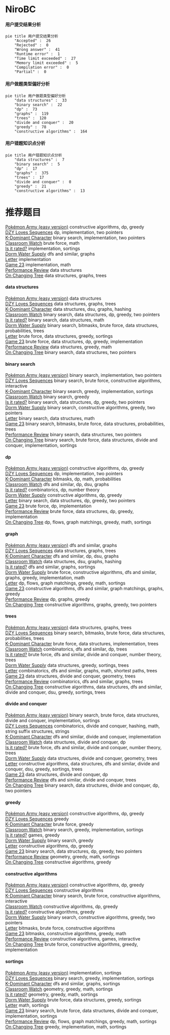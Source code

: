 # NiroBC
<!-- tabs:start -->
#### **用户提交结果分析**

```mermaid
pie title 用户提交结果分析
    "Accepted" :  26
    "Rejected" :  0
    "Wrong answer" :  41
    "Runtime error" :  1
    "Time limit exceeded" :  27
    "Memory limit exceeded" :  5
    "Compilation error" :  0
    "Partial" :  0
```
#### **用户做题类型偏好分析**

```mermaid
pie title 用户做题类型偏好分析
    "data structures" :  33
    "binary search" :  22
    "dp" :  73
    "graphs" :  119
    "trees" :  120
    "divide and conquer" :  20
    "greedy" :  78
    "constructive algorithms" :  164
```
#### **用户错题知识点分析**

```mermaid
pie title 用户错题知识点分析
    "data structures" :  7
    "binary search" :  5
    "dp" :  17
    "graphs" :  375
    "trees" :  17
    "divide and conquer" :  0
    "greedy" :  21
    "constructive algorithms" :  13
```
<!-- tabs:end -->
# 推荐题目
[Pokémon Army (easy version)](http://codeforces.com/problemset/problem/1420/C1)		constructive algorithms,
                        dp,
                        greedy		  
[DZY Loves Sequences](http://codeforces.com/problemset/problem/446/A)		dp,
                        implementation,
                        two pointers		  
[K-Dominant Character](http://codeforces.com/problemset/problem/888/C)		binary search,
                        implementation,
                        two pointers		  
[Classroom Watch](http://codeforces.com/problemset/problem/875/A)		brute force,
                        math		  
[Is it rated?](http://codeforces.com/problemset/problem/807/A)		implementation,
                        sortings		  
[Dorm Water Supply](https://codeforces.com/contest/108/problem/C)		dfs and similar,
                        graphs		  
[Letter](http://codeforces.com/problemset/problem/14/A)		implementation		  
[Game 23](http://codeforces.com/problemset/problem/1141/A)		implementation,
                        math		  
[Performance Review](http://codeforces.com/problemset/problem/1252/G)		data structures		  
[On Changing Tree](http://codeforces.com/problemset/problem/396/C)		data structures,
                        graphs,
                        trees		  
<!-- tabs:start -->
#### **data structures**
[Pokémon Army (easy version)](http://codeforces.com/problemset/problem/1252/G)		data structures		  
[DZY Loves Sequences](http://codeforces.com/problemset/problem/396/C)		data structures,
                        graphs,
                        trees		  
[K-Dominant Character](http://codeforces.com/problemset/problem/1166/F)		data structures,
                        dsu,
                        graphs,
                        hashing		  
[Classroom Watch](http://codeforces.com/problemset/problem/1492/C)		binary search,
                        data structures,
                        dp,
                        greedy,
                        two pointers		  
[Is it rated?](http://codeforces.com/problemset/problem/1490/G)		binary search,
                        data structures,
                        math		  
[Dorm Water Supply](http://codeforces.com/problemset/problem/1479/D)		binary search,
                        bitmasks,
                        brute force,
                        data structures,
                        probabilities,
                        trees		  
[Letter](http://codeforces.com/problemset/problem/1497/A)		brute force,
                        data structures,
                        greedy,
                        sortings		  
[Game 23](http://codeforces.com/problemset/problem/1491/C)		brute force,
                        data structures,
                        dp,
                        greedy,
                        implementation		  
[Performance Review](http://codeforces.com/problemset/problem/1492/B)		data structures,
                        greedy,
                        math		  
[On Changing Tree](http://codeforces.com/problemset/problem/1436/E)		binary search,
                        data structures,
                        two pointers		  
#### **binary search**
[Pokémon Army (easy version)](http://codeforces.com/problemset/problem/888/C)		binary search,
                        implementation,
                        two pointers		  
[DZY Loves Sequences](https://codeforces.com/contest/1471/problem/E)		binary search,
                        brute force,
                        constructive algorithms,
                        interactive		  
[K-Dominant Character](http://codeforces.com/problemset/problem/822/C)		binary search,
                        greedy,
                        implementation,
                        sortings		  
[Classroom Watch](http://codeforces.com/problemset/problem/1329/E)		binary search,
                        greedy		  
[Is it rated?](http://codeforces.com/problemset/problem/1492/C)		binary search,
                        data structures,
                        dp,
                        greedy,
                        two pointers		  
[Dorm Water Supply](http://codeforces.com/problemset/problem/1463/D)		binary search,
                        constructive algorithms,
                        greedy,
                        two pointers		  
[Letter](http://codeforces.com/problemset/problem/1490/G)		binary search,
                        data structures,
                        math		  
[Game 23](http://codeforces.com/problemset/problem/1479/D)		binary search,
                        bitmasks,
                        brute force,
                        data structures,
                        probabilities,
                        trees		  
[Performance Review](http://codeforces.com/problemset/problem/1436/E)		binary search,
                        data structures,
                        two pointers		  
[On Changing Tree](http://codeforces.com/problemset/problem/1461/D)		binary search,
                        brute force,
                        data structures,
                        divide and conquer,
                        implementation,
                        sortings		  
#### **dp**
[Pokémon Army (easy version)](http://codeforces.com/problemset/problem/1420/C1)		constructive algorithms,
                        dp,
                        greedy		  
[DZY Loves Sequences](http://codeforces.com/problemset/problem/446/A)		dp,
                        implementation,
                        two pointers		  
[K-Dominant Character](http://codeforces.com/problemset/problem/678/E)		bitmasks,
                        dp,
                        math,
                        probabilities		  
[Classroom Watch](http://codeforces.com/problemset/problem/505/B)		dfs and similar,
                        dp,
                        dsu,
                        graphs		  
[Is it rated?](http://codeforces.com/problemset/problem/659/G)		combinatorics,
                        dp,
                        number theory		  
[Dorm Water Supply](http://codeforces.com/problemset/problem/1245/B)		constructive algorithms,
                        dp,
                        greedy		  
[Letter](http://codeforces.com/problemset/problem/1492/C)		binary search,
                        data structures,
                        dp,
                        greedy,
                        two pointers		  
[Game 23](https://codeforces.com/contest/1457/problem/C)		brute force,
                        dp,
                        implementation		  
[Performance Review](http://codeforces.com/problemset/problem/1491/C)		brute force,
                        data structures,
                        dp,
                        greedy,
                        implementation		  
[On Changing Tree](http://codeforces.com/problemset/problem/1437/C)		dp,
                        flows,
                        graph matchings,
                        greedy,
                        math,
                        sortings		  
#### **graph**
[Pokémon Army (easy version)](https://codeforces.com/contest/108/problem/C)		dfs and similar,
                        graphs		  
[DZY Loves Sequences](http://codeforces.com/problemset/problem/396/C)		data structures,
                        graphs,
                        trees		  
[K-Dominant Character](http://codeforces.com/problemset/problem/505/B)		dfs and similar,
                        dp,
                        dsu,
                        graphs		  
[Classroom Watch](http://codeforces.com/problemset/problem/1166/F)		data structures,
                        dsu,
                        graphs,
                        hashing		  
[Is it rated?](http://codeforces.com/problemset/problem/510/C)		dfs and similar,
                        graphs,
                        sortings		  
[Dorm Water Supply](http://codeforces.com/problemset/problem/1487/C)		brute force,
                        constructive algorithms,
                        dfs and similar,
                        graphs,
                        greedy,
                        implementation,
                        math		  
[Letter](http://codeforces.com/problemset/problem/1437/C)		dp,
                        flows,
                        graph matchings,
                        greedy,
                        math,
                        sortings		  
[Game 23](http://codeforces.com/problemset/problem/1470/D)		constructive algorithms,
                        dfs and similar,
                        graph matchings,
                        graphs,
                        greedy		  
[Performance Review](http://codeforces.com/problemset/problem/1476/C)		dp,
                        graphs,
                        greedy		  
[On Changing Tree](http://codeforces.com/problemset/problem/1304/D)		constructive algorithms,
                        graphs,
                        greedy,
                        two pointers		  
#### **trees**
[Pokémon Army (easy version)](http://codeforces.com/problemset/problem/396/C)		data structures,
                        graphs,
                        trees		  
[DZY Loves Sequences](http://codeforces.com/problemset/problem/1479/D)		binary search,
                        bitmasks,
                        brute force,
                        data structures,
                        probabilities,
                        trees		  
[K-Dominant Character](http://codeforces.com/problemset/problem/1511/C)		brute force,
                        data structures,
                        implementation,
                        trees		  
[Classroom Watch](http://codeforces.com/problemset/problem/1499/F)		combinatorics,
                        dfs and similar,
                        dp,
                        trees		  
[Is it rated?](http://codeforces.com/problemset/problem/1491/E)		brute force,
                        dfs and similar,
                        divide and conquer,
                        number theory,
                        trees		  
[Dorm Water Supply](http://codeforces.com/problemset/problem/1466/D)		data structures,
                        greedy,
                        sortings,
                        trees		  
[Letter](http://codeforces.com/problemset/problem/1495/D)		combinatorics,
                        dfs and similar,
                        graphs,
                        math,
                        shortest paths,
                        trees		  
[Game 23](http://codeforces.com/problemset/problem/1303/G)		data structures,
                        divide and conquer,
                        geometry,
                        trees		  
[Performance Review](http://codeforces.com/problemset/problem/1454/E)		combinatorics,
                        dfs and similar,
                        graphs,
                        trees		  
[On Changing Tree](http://codeforces.com/problemset/problem/1494/D)		constructive algorithms,
                        data structures,
                        dfs and similar,
                        divide and conquer,
                        dsu,
                        greedy,
                        sortings,
                        trees		  
#### **divide and conquer**
[Pokémon Army (easy version)](http://codeforces.com/problemset/problem/1461/D)		binary search,
                        brute force,
                        data structures,
                        divide and conquer,
                        implementation,
                        sortings		  
[DZY Loves Sequences](http://codeforces.com/problemset/problem/1466/G)		combinatorics,
                        divide and conquer,
                        hashing,
                        math,
                        string suffix structures,
                        strings		  
[K-Dominant Character](http://codeforces.com/problemset/problem/1490/D)		dfs and similar,
                        divide and conquer,
                        implementation		  
[Classroom Watch](https://codeforces.com/contest/1483/problem/C)		data structures,
                        divide and conquer,
                        dp		  
[Is it rated?](http://codeforces.com/problemset/problem/1491/E)		brute force,
                        dfs and similar,
                        divide and conquer,
                        number theory,
                        trees		  
[Dorm Water Supply](http://codeforces.com/problemset/problem/1303/G)		data structures,
                        divide and conquer,
                        geometry,
                        trees		  
[Letter](http://codeforces.com/problemset/problem/1494/D)		constructive algorithms,
                        data structures,
                        dfs and similar,
                        divide and conquer,
                        dsu,
                        greedy,
                        sortings,
                        trees		  
[Game 23](http://codeforces.com/problemset/problem/1482/E)		data structures,
                        divide and conquer,
                        dp		  
[Performance Review](http://codeforces.com/problemset/problem/566/C)		dfs and similar,
                        divide and conquer,
                        trees		  
[On Changing Tree](http://codeforces.com/problemset/problem/1428/F)		binary search,
                        data structures,
                        divide and conquer,
                        dp,
                        two pointers		  
#### **greedy**
[Pokémon Army (easy version)](http://codeforces.com/problemset/problem/1420/C1)		constructive algorithms,
                        dp,
                        greedy		  
[DZY Loves Sequences](http://codeforces.com/problemset/problem/226/B)		greedy		  
[K-Dominant Character](http://codeforces.com/problemset/problem/23/A)		brute force,
                        greedy		  
[Classroom Watch](http://codeforces.com/problemset/problem/822/C)		binary search,
                        greedy,
                        implementation,
                        sortings		  
[Is it rated?](http://codeforces.com/problemset/problem/293/A)		games,
                        greedy		  
[Dorm Water Supply](http://codeforces.com/problemset/problem/1329/E)		binary search,
                        greedy		  
[Letter](http://codeforces.com/problemset/problem/1245/B)		constructive algorithms,
                        dp,
                        greedy		  
[Game 23](http://codeforces.com/problemset/problem/1492/C)		binary search,
                        data structures,
                        dp,
                        greedy,
                        two pointers		  
[Performance Review](https://codeforces.com/contest/1496/problem/C)		geometry,
                        greedy,
                        math,
                        sortings		  
[On Changing Tree](http://codeforces.com/problemset/problem/1493/A)		constructive algorithms,
                        greedy		  
#### **constructive algorithms**
[Pokémon Army (easy version)](http://codeforces.com/problemset/problem/1420/C1)		constructive algorithms,
                        dp,
                        greedy		  
[DZY Loves Sequences](http://codeforces.com/problemset/problem/1227/G)		constructive algorithms		  
[K-Dominant Character](https://codeforces.com/contest/1471/problem/E)		binary search,
                        brute force,
                        constructive algorithms,
                        interactive		  
[Classroom Watch](http://codeforces.com/problemset/problem/1245/B)		constructive algorithms,
                        dp,
                        greedy		  
[Is it rated?](http://codeforces.com/problemset/problem/1493/A)		constructive algorithms,
                        greedy		  
[Dorm Water Supply](http://codeforces.com/problemset/problem/1463/D)		binary search,
                        constructive algorithms,
                        greedy,
                        two pointers		  
[Letter](https://codeforces.com/contest/1456/problem/B)		bitmasks,
                        brute force,
                        constructive algorithms		  
[Game 23](http://codeforces.com/problemset/problem/1492/D)		bitmasks,
                        constructive algorithms,
                        greedy,
                        math		  
[Performance Review](https://codeforces.com/contest/1504/problem/D)		constructive algorithms,
                        games,
                        interactive		  
[On Changing Tree](https://codeforces.com/contest/1483/problem/A)		brute force,
                        constructive algorithms,
                        greedy,
                        implementation		  
#### **sortings**
[Pokémon Army (easy version)](http://codeforces.com/problemset/problem/807/A)		implementation,
                        sortings		  
[DZY Loves Sequences](http://codeforces.com/problemset/problem/822/C)		binary search,
                        greedy,
                        implementation,
                        sortings		  
[K-Dominant Character](http://codeforces.com/problemset/problem/510/C)		dfs and similar,
                        graphs,
                        sortings		  
[Classroom Watch](https://codeforces.com/contest/1496/problem/C)		geometry,
                        greedy,
                        math,
                        sortings		  
[Is it rated?](http://codeforces.com/problemset/problem/1495/A)		geometry,
                        greedy,
                        math,
                        sortings		  
[Dorm Water Supply](http://codeforces.com/problemset/problem/1497/A)		brute force,
                        data structures,
                        greedy,
                        sortings		  
[Letter](http://codeforces.com/problemset/problem/1427/A)		math,
                        sortings		  
[Game 23](http://codeforces.com/problemset/problem/1461/D)		binary search,
                        brute force,
                        data structures,
                        divide and conquer,
                        implementation,
                        sortings		  
[Performance Review](http://codeforces.com/problemset/problem/1437/C)		dp,
                        flows,
                        graph matchings,
                        greedy,
                        math,
                        sortings		  
[On Changing Tree](http://codeforces.com/problemset/problem/1473/A)		greedy,
                        implementation,
                        math,
                        sortings		  
<!-- tabs:end -->
